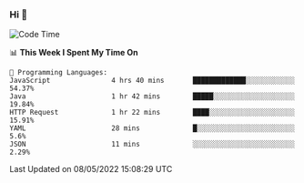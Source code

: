 ### Hi 👋

<!--START_SECTION:waka-->
![Code Time](http://img.shields.io/badge/Code%20Time-79%20hrs%2015%20mins-blue)

📊 **This Week I Spent My Time On** 

```text
💬 Programming Languages: 
JavaScript               4 hrs 40 mins       █████████████░░░░░░░░░░░░   54.37% 
Java                     1 hr 42 mins        █████░░░░░░░░░░░░░░░░░░░░   19.84% 
HTTP Request             1 hr 22 mins        ████░░░░░░░░░░░░░░░░░░░░░   15.91% 
YAML                     28 mins             █░░░░░░░░░░░░░░░░░░░░░░░░   5.6% 
JSON                     11 mins             ░░░░░░░░░░░░░░░░░░░░░░░░░   2.29%

```


 Last Updated on 08/05/2022 15:08:29 UTC
<!--END_SECTION:waka-->

